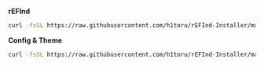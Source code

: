 **rEFInd**
```bash
curl -fsSL https://raw.githubusercontent.com/h1toru/rEFInd-Installer/main/refind-install.sh | bash
```

**Config & Theme**
```bash
curl -fsSL https://raw.githubusercontent.com/h1toru/rEFInd-Installer/main/install.sh | bash
```

